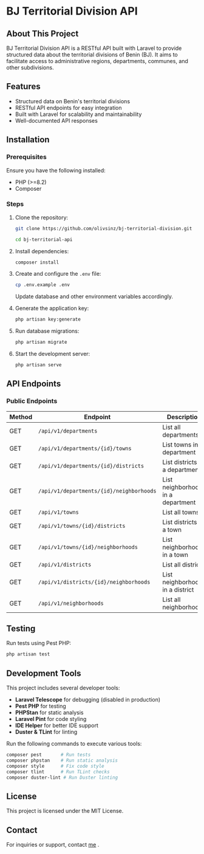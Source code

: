 # BJ Territorial Division API

## About This Project

BJ Territorial Division API is a RESTful API built with Laravel to provide structured data about the territorial divisions of Benin (BJ). It aims to facilitate access to administrative regions, departments, communes, and other subdivisions.

## Features

-   Structured data on Benin's territorial divisions
-   RESTful API endpoints for easy integration
-   Built with Laravel for scalability and maintainability
-   Well-documented API responses

## Installation

### Prerequisites

Ensure you have the following installed:

-   PHP (>=8.2)
-   Composer

### Steps

1. Clone the repository:

    ```bash
    git clone https://github.com/olivsinz/bj-territorial-division.git

    cd bj-territorial-api
    ```

2. Install dependencies:
    ```bash
    composer install
    ```
3. Create and configure the `.env` file:
    ```bash
    cp .env.example .env
    ```
    Update database and other environment variables accordingly.
4. Generate the application key:
    ```bash
    php artisan key:generate
    ```
5. Run database migrations:
    ```bash
    php artisan migrate
    ```
6. Start the development server:
    ```bash
    php artisan serve
    ```

## API Endpoints

### Public Endpoints

| Method | Endpoint                                 | Description                        |
| ------ | ---------------------------------------- | ---------------------------------- |
| GET    | `/api/v1/departments`                    | List all departments               |
| GET    | `/api/v1/departments/{id}/towns`         | List towns in a department         |
| GET    | `/api/v1/departments/{id}/districts`     | List districts in a department     |
| GET    | `/api/v1/departments/{id}/neighborhoods` | List neighborhoods in a department |
| GET    | `/api/v1/towns`                          | List all towns                     |
| GET    | `/api/v1/towns/{id}/districts`           | List districts in a town           |
| GET    | `/api/v1/towns/{id}/neighborhoods`       | List neighborhoods in a town       |
| GET    | `/api/v1/districts`                      | List all districts                 |
| GET    | `/api/v1/districts/{id}/neighborhoods`   | List neighborhoods in a district   |
| GET    | `/api/v1/neighborhoods`                  | List all neighborhoods             |

## Testing

Run tests using Pest PHP:

```bash
php artisan test
```

## Development Tools

This project includes several developer tools:

-   **Laravel Telescope** for debugging (disabled in production)
-   **Pest PHP** for testing
-   **PHPStan** for static analysis
-   **Laravel Pint** for code styling
-   **IDE Helper** for better IDE support
-   **Duster & TLint** for linting

Run the following commands to execute various tools:

```bash
composer pest       # Run tests
composer phpstan    # Run static analysis
composer style      # Fix code style
composer tlint      # Run TLint checks
composer duster-lint # Run Duster linting
```

<!-- ## Contribution

Feel free to submit pull requests or open issues for improvements. -->

## License

This project is licensed under the MIT License.

## Contact

For inquiries or support, contact [me](https://github.com/olivsinz) .
